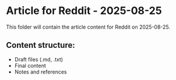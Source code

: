 # Article for Reddit - 2025-08-25

This folder will contain the article content for Reddit on 2025-08-25.

## Content structure:
- Draft files (.md, .txt)
- Final content
- Notes and references
